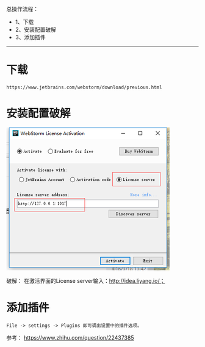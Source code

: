总操作流程：
- 1、下载
- 2、安装配置破解
- 3、添加插件

----------
# 下载
```
https://www.jetbrains.com/webstorm/download/previous.html
```

# 安装配置破解
![](image/1.png)

破解：
在激活界面的License server输入：http://idea.liyang.io/；
# 添加插件
```
File -> settings -> Plugins 即可调出设置中的插件选项。
```
参考：
https://www.zhihu.com/question/22437385

